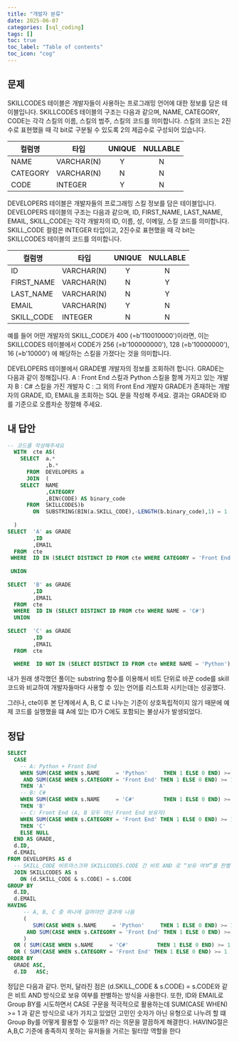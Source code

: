 ```yaml
---
title: "개발자 분류"
date: 2025-06-07
categories: [sql_coding]
tags: []
toc: true
toc_label: "Table of contents"
toc_icon: "cog"
---
```


## 문제


SKILLCODES 테이블은 개발자들이 사용하는 프로그래밍 언어에 대한 정보를 담은 테이블입니다. SKILLCODES 테이블의 구조는 다음과 같으며, NAME, CATEGORY, CODE는 각각 스킬의 이름, 스킬의 범주, 스킬의 코드를 의미합니다. 스킬의 코드는 2진수로 표현했을 때 각 bit로 구분될 수 있도록 2의 제곱수로 구성되어 있습니다.

| 컬럼명    | 타입         | UNIQUE | NULLABLE |
| --------- | ------------ | :----: | :------: |
| NAME      | VARCHAR(N)   |   Y    |    N     |
| CATEGORY  | VARCHAR(N)   |   N    |    N     |
| CODE      | INTEGER      |   Y    |    N     |

DEVELOPERS 테이블은 개발자들의 프로그래밍 스킬 정보를 담은 테이블입니다. DEVELOPERS 테이블의 구조는 다음과 같으며, ID, FIRST_NAME, LAST_NAME, EMAIL, SKILL_CODE는 각각 개발자의 ID, 이름, 성, 이메일, 스킬 코드를 의미합니다. SKILL_CODE 컬럼은 INTEGER 타입이고, 2진수로 표현했을 때 각 bit는 SKILLCODES 테이블의 코드를 의미합니다.

| 컬럼명     | 타입         | UNIQUE | NULLABLE |
| ---------- | ------------ | :----: | :------: |
| ID         | VARCHAR(N)   |   Y    |    N     |
| FIRST_NAME | VARCHAR(N)   |   N    |    Y     |
| LAST_NAME  | VARCHAR(N)   |   N    |    Y     |
| EMAIL      | VARCHAR(N)   |   Y    |    N     |
| SKILL_CODE | INTEGER      |   N    |    N     |


예를 들어 어떤 개발자의 SKILL_CODE가 400 (=b'110010000')이라면, 이는 SKILLCODES 테이블에서 CODE가 256 (=b'100000000'), 128 (=b'10000000'), 16 (=b'10000') 에 해당하는 스킬을 가졌다는 것을 의미합니다.

DEVELOPERS 테이블에서 GRADE별 개발자의 정보를 조회하려 합니다. GRADE는 다음과 같이 정해집니다.
A : Front End 스킬과 Python 스킬을 함께 가지고 있는 개발자
B : C# 스킬을 가진 개발자
C : 그 외의 Front End 개발자
GRADE가 존재하는 개발자의 GRADE, ID, EMAIL을 조회하는 SQL 문을 작성해 주세요.
결과는 GRADE와 ID를 기준으로 오름차순 정렬해 주세요.

## 내 답안

~~~sql
-- 코드를 작성해주세요
  WITH  cte AS(
    SELECT  a.*
            ,b.*
      FROM  DEVELOPERS a
      JOIN  (
    SELECT  NAME
            ,CATEGORY
            ,BIN(CODE) AS binary_code
      FROM  SKILLCODES)b
        ON  SUBSTRING(BIN(a.SKILL_CODE),-LENGTH(b.binary_code),1) = 1
            
  )
SELECT  'A' as GRADE
        ,ID
        ,EMAIL
  FROM  cte
 WHERE  ID IN (SELECT DISTINCT ID FROM cte WHERE CATEGORY = 'Front End') and ID IN (SELECT DISTINCT ID FROM cte WHERE NAME = 'Python')
 
 UNION
     
SELECT  'B' as GRADE
        ,ID
        ,EMAIL
  FROM  cte
  WHERE  ID IN (SELECT DISTINCT ID FROM cte WHERE NAME = 'C#')
  UNION
      
SELECT  'C' as GRADE
        ,ID
        ,EMAIL
  FROM  cte
  
  WHERE  ID NOT IN (SELECT DISTINCT ID FROM cte WHERE NAME = 'Python') and ID IN (SELECT DISTINCT ID FROM cte WHERE CATEGORY = 'Front End');
~~~

내가 원래 생각했던 풀이는 substring 함수를 이용해서 비트 단위로 바꾼 code를 skill 코드와 비교하여 개발자들마다 사용할 수 있는 언어를 리스트화 시키는데는 성공했다.

그러나, cte이후 본 단계에서 A, B, C 로 나누는 기준이 상호독립적이지 않기 때문에 예제 코드를 실행했을 떄 A에 있는 ID가 C에도 포함되는 불상사가 발생되었다.

## 정답

~~~sql
SELECT
  CASE
    -- A: Python + Front End
    WHEN SUM(CASE WHEN s.NAME     = 'Python'     THEN 1 ELSE 0 END) >= 1
     AND SUM(CASE WHEN s.CATEGORY = 'Front End' THEN 1 ELSE 0 END) >= 1
    THEN 'A'
    -- B: C#
    WHEN SUM(CASE WHEN s.NAME     = 'C#'         THEN 1 ELSE 0 END) >= 1
    THEN 'B'
    -- C: Front End (A, B 모두 아닌 Front End 보유자)
    WHEN SUM(CASE WHEN s.CATEGORY = 'Front End' THEN 1 ELSE 0 END) >= 1
    THEN 'C'
    ELSE NULL
  END AS GRADE,
  d.ID,
  d.EMAIL
FROM DEVELOPERS AS d
  -- SKILL_CODE 비트마스크와 SKILLCODES.CODE 간 비트 AND 로 “보유 여부”를 판별
  JOIN SKILLCODES AS s
    ON (d.SKILL_CODE & s.CODE) = s.CODE
GROUP BY
  d.ID,
  d.EMAIL
HAVING
     -- A, B, C 중 하나에 걸려야만 결과에 나옴
     (
        SUM(CASE WHEN s.NAME     = 'Python'     THEN 1 ELSE 0 END) >= 1
      AND SUM(CASE WHEN s.CATEGORY = 'Front End' THEN 1 ELSE 0 END) >= 1
     )
  OR ( SUM(CASE WHEN s.NAME     = 'C#'         THEN 1 ELSE 0 END) >= 1 )
  OR ( SUM(CASE WHEN s.CATEGORY = 'Front End' THEN 1 ELSE 0 END) >= 1 )
ORDER BY
  GRADE ASC,
  d.ID   ASC;
~~~

정답은 다음과 같다. 먼저, 달라진 점은 (d.SKILL_CODE & s.CODE) = s.CODE와 같은 비트 AND 방식으로 보유 여부를 판별하는 방식을 사용한다.
또한, ID와 EMAIL로 Group BY를 시도하면서 CASE 구문을 적극적으로 활용하는데 SUM(CASE WHEN) >= 1 과 같은 방식으로 내가 가지고 있었던 고민인
숫자가 아닌 유형으로 나누려 할 떄 Group By를 어떻게 활용할 수 있을까? 라는 의문을 깔끔하게 해결한다. HAVING절은 A,B,C 기준에 충족하지 못하는 유저들을 
거르는 필터망 역할을 한다
